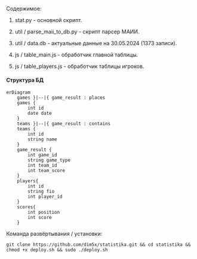 Содержимое:

1. stat.py - основной скрипт.

2. util / parse_maii_to_db.py - скрипт парсер МАИИ.

3. util / data.db - актуальные данные на 30.05.2024 (1373 записи).
4. js / table_main.js - обработчик главной таблицы.
5. js / table_players.js - обработчик таблицы игроков.

#### Структура БД

```mermaid
erDiagram
    games }|--|{ game_result : places
    games {
        int id
        date date
    }
    teams }|--|{ game_result : contains
    teams {
        int id
        string name
    }
    game_result {
        int game_id
        string game_type
        int team_id
        int team_score
    }
    players{
        int id
        string fio
        int player_id
    }
    scores{
        int position
        int score
    }
```


Команда развёртывания / установки:

    git clone https://github.com/dim5x/statistika.git && cd statistika && chmod +x deploy.sh && sudo ./deploy.sh
